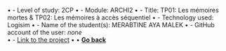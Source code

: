 ﻿• - Level of study: 2CP
• - Module: ARCHI2
• - Title: TP01: Les mémoires mortes & TP02: Les mémoires à accès séquentiel
• - Technology used: Logisim
• - Name of the student(s): MERABTINE AYA MALEK
• - GitHub account of the user: *none*     
• - [Link to the project](https://drive.google.com/drive/folders/1l8rVhdQb5u9N1UQDdqU_r--rUD8u-wQK)
• 
• **[Go back](../../ARCHI2.md)**
